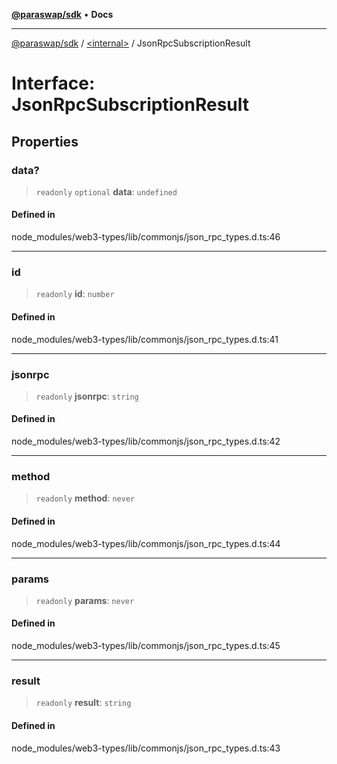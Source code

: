 [**@paraswap/sdk**](../../README.md) • **Docs**

***

[@paraswap/sdk](../../globals.md) / [\<internal\>](../README.md) / JsonRpcSubscriptionResult

# Interface: JsonRpcSubscriptionResult

## Properties

### data?

> `readonly` `optional` **data**: `undefined`

#### Defined in

node\_modules/web3-types/lib/commonjs/json\_rpc\_types.d.ts:46

***

### id

> `readonly` **id**: `number`

#### Defined in

node\_modules/web3-types/lib/commonjs/json\_rpc\_types.d.ts:41

***

### jsonrpc

> `readonly` **jsonrpc**: `string`

#### Defined in

node\_modules/web3-types/lib/commonjs/json\_rpc\_types.d.ts:42

***

### method

> `readonly` **method**: `never`

#### Defined in

node\_modules/web3-types/lib/commonjs/json\_rpc\_types.d.ts:44

***

### params

> `readonly` **params**: `never`

#### Defined in

node\_modules/web3-types/lib/commonjs/json\_rpc\_types.d.ts:45

***

### result

> `readonly` **result**: `string`

#### Defined in

node\_modules/web3-types/lib/commonjs/json\_rpc\_types.d.ts:43
